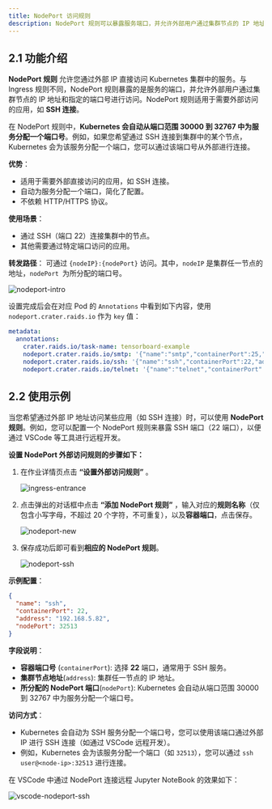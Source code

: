 ```yaml
---
title: NodePort 访问规则
description: NodePort 规则可以暴露服务端口，并允许外部用户通过集群节点的 IP 地址和指定的端口号进行访问。
---
```


## 2.1 功能介绍

**NodePort 规则** 允许您通过外部 IP 直接访问 Kubernetes 集群中的服务。与 Ingress 规则不同，NodePort 规则暴露的是服务的端口，并允许外部用户通过集群节点的 IP 地址和指定的端口号进行访问。NodePort 规则适用于需要外部访问的应用，如 **SSH 连接**。

在 NodePort 规则中，**Kubernetes 会自动从端口范围 30000 到 32767 中为服务分配一个端口号**。例如，如果您希望通过 SSH 连接到集群中的某个节点，Kubernetes 会为该服务分配一个端口，您可以通过该端口号从外部进行连接。

**优势**：

- 适用于需要外部直接访问的应用，如 SSH 连接。
- 自动为服务分配一个端口，简化了配置。
- 不依赖 HTTP/HTTPS 协议。

**使用场景**：

- 通过 SSH（端口 22）连接集群中的节点。
- 其他需要通过特定端口访问的应用。

**转发路径**： 可通过 `{nodeIP}:{nodePort}` 访问。其中，`nodeIP` 是集群任一节点的地址，`nodePort `为所分配的端口号。

![nodeport-intro](./img/nodeport-intro.png)

设置完成后会在对应 Pod 的 `Annotations` 中看到如下内容，使用 `nodeport.crater.raids.io` 作为 `key` 值：

```yaml
metadata:
  annotations:
    crater.raids.io/task-name: tensorboard-example
    nodeport.crater.raids.io/smtp: '{"name":"smtp","containerPort":25,"address":"192.168.5.82","nodePort":30631}'
    nodeport.crater.raids.io/ssh: '{"name":"ssh","containerPort":22,"address":"192.168.5.82","nodePort":32513}'
    nodeport.crater.raids.io/telnet: '{"name":"telnet","containerPort":23,"address":"192.168.5.82","nodePort":32226}'
```

## 2.2 使用示例

当您希望通过外部 IP 地址访问某些应用（如 SSH 连接）时，可以使用 **NodePort 规则**。例如，您可以配置一个 NodePort 规则来暴露 SSH 端口（22 端口），以便通过 VSCode 等工具进行远程开发。

**设置 NodePort 外部访问规则的步骤如下：**

1. 在作业详情页点击 **“设置外部访问规则”** 。

   ![ingress-entrance](./img/ingress-entrance.png)

2. 点击弹出的对话框中点击 **“添加 NodePort 规则”** ，输入对应的**规则名称**（仅包含小写字母，不超过 20 个字符，不可重复），以及**容器端口**，点击保存。

   ![nodeport-new](./img/nodeport-new.png)

3. 保存成功后即可看到**相应的 NodePort 规则**。

   ![nodeport-ssh](./img/nodeport-ssh.png)

**示例配置**：

```json
{
  "name": "ssh",
  "containerPort": 22,
  "address": "192.168.5.82",
  "nodePort": 32513
}
```

**字段说明**：

- **容器端口号** (`containerPort`): 选择 **22** 端口，通常用于 SSH 服务。
- **集群节点地址**(`address`): 集群任一节点的 IP 地址。
- **所分配的 NodePort 端口**(`nodePort`): Kubernetes 会自动从端口范围 30000 到 32767 中为服务分配一个端口号。

**访问方式**：

- Kubernetes 会自动为 SSH 服务分配一个端口号，您可以使用该端口通过外部 IP 进行 SSH 连接（如通过 VSCode 远程开发）。
- 例如，Kubernetes 会为该服务分配一个端口（如 `32513`），您可以通过 `ssh user@<node-ip>:32513` 进行连接。

在 VSCode 中通过 NodePort 连接远程 Jupyter NoteBook 的效果如下：

![vscode-nodeport-ssh](./img/vscode-nodeport-ssh.png)
